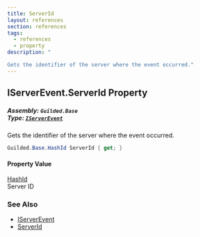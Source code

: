 ```yaml
---
title: ServerId
layout: references
section: references
tags:
  - references
  - property
description: "

Gets the identifier of the server where the event occurred."
---
```


## IServerEvent.ServerId Property
##### **Assembly:** `Guilded.Base`<br/>**Type:** [`IServerEvent`](IServerEvent 'Guilded.Base.Events.IServerEvent')

Gets the identifier of the server where the event occurred.

```csharp
Guilded.Base.HashId ServerId { get; }
```

#### Property Value
[HashId](HashId 'Guilded.Base.HashId')  
Server ID

### See Also
- [IServerEvent](IServerEvent 'Guilded.Base.Events.IServerEvent')
- [ServerId](MessageEvent_T_.ServerId 'Guilded.Base.Events.MessageEvent<T>.ServerId')